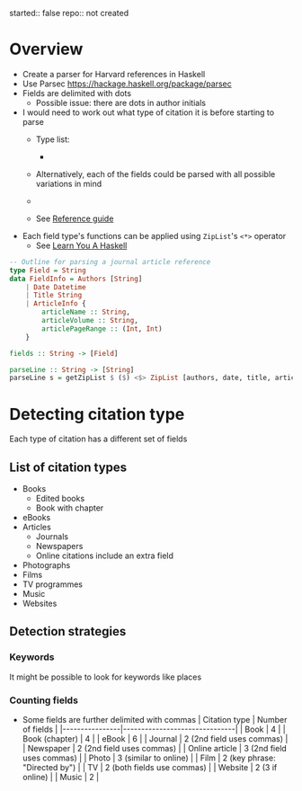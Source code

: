 started:: false
repo:: not created

# Overview
- Create a parser for Harvard references in Haskell
- Use Parsec https://hackage.haskell.org/package/parsec
- Fields are delimited with dots
    - Possible issue: there are dots in author initials
- I would need to work out what type of citation it is before starting to parse
	- Type list:	
		 
		- 
	- Alternatively, each of the fields could be parsed with all possible variations in mind 
	- 
	- See [Reference guide](https://www.mendeley.com/guides/harvard-citation-guide/)
- Each field type's functions can be applied using `ZipList`'s `<*>` operator
	- See [Learn You A Haskell](http://learnyouahaskell.com/functors-applicative-functors-and-monoids)
```haskell
-- Outline for parsing a journal article reference
type Field = String
data FieldInfo = Authors [String]
	| Date Datetime
	| Title String
	| ArticleInfo {
		articleName :: String,
		articleVolume :: String,
		articlePageRange :: (Int, Int)
	}

fields :: String -> [Field]

parseLine :: String -> [String]
parseLine s = getZipList $ ($) <$> ZipList [authors, date, title, articleInfo] <*> ZipList (fields s)
```

# Detecting citation type
Each type of citation has a different set of fields

## List of citation types
- Books
	- Edited books
	- Book with chapter
- eBooks
- Articles
	- Journals
	- Newspapers
	- Online citations include an extra field
- Photographs
- Films
- TV programmes
- Music
- Websites

## Detection strategies
### Keywords
It might be possible to look for keywords like places

### Counting fields
- Some fields are further delimited with commas
| Citation type  | Number of fields              |
|----------------|-------------------------------|
| Book           | 4                             |
| Book (chapter) | 4                             |
| eBook          | 6                             |
| Journal        | 2 (2nd field uses commas)     |
| Newspaper      | 2 (2nd field uses commas)     |
| Online article | 3 (2nd field uses commas)     |
| Photo          | 3 (similar to online)         |
| Film           | 2 (key phrase: "Directed by") |
| TV             | 2 (both fields use commas)    |
| Website        | 2 (3 if online)               |
| Music          | 2                             |